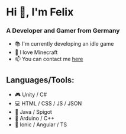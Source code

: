 # Hi 👋, I'm Felix

### A Developer and Gamer from Germany
  * 📚 I'm currently developing an idle game
  * 💎 I love Minecraft
  * 📫 You can contact me [here](https://twitter.com/AFKF3lix)
  
 ## Languages/Tools:
  * 🎮 Unity / C#
  * 💻 HTML / CSS / JS / JSON
  * 🧱 Java / Spigot
  * 💾 Arduino / C++
  * 📱 Ionic / Angular / TS  
